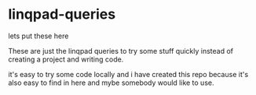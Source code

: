 # linqpad-queries
lets put these here

These are just the linqpad queries to try some stuff quickly instead of creating a project and writing code. 

it's easy to try some code locally and i have created this repo because it's also easy to find in here and mybe somebody would like to use. 

